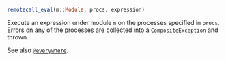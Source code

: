 ```julia
remotecall_eval(m::Module, procs, expression)
```

Execute an expression under module `m` on the processes specified in `procs`. Errors on any of the processes are collected into a [`CompositeException`](@ref) and thrown.

See also [`@everywhere`](@ref).
